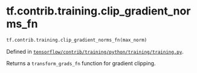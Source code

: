 <div itemscope itemtype="http://developers.google.com/ReferenceObject">
<meta itemprop="name" content="tf.contrib.training.clip_gradient_norms_fn" />
<meta itemprop="path" content="Stable" />
</div>

# tf.contrib.training.clip_gradient_norms_fn

``` python
tf.contrib.training.clip_gradient_norms_fn(max_norm)
```



Defined in [`tensorflow/contrib/training/python/training/training.py`](https://www.tensorflow.org/code/tensorflow/contrib/training/python/training/training.py).

Returns a `transform_grads_fn` function for gradient clipping.